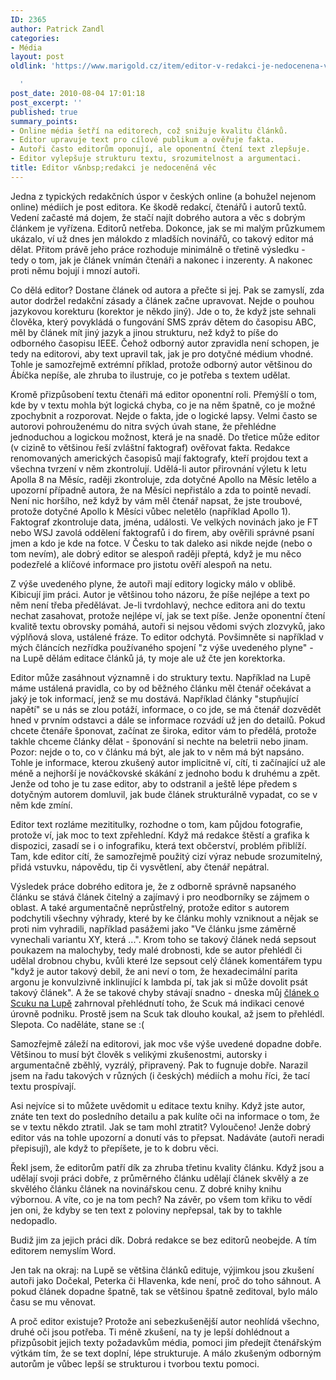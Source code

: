 ```yaml
---
ID: 2365
author: Patrick Zandl
categories:
- Média
layout: post
oldlink: 'https://www.marigold.cz/item/editor-v-redakci-je-nedocenena-vec

  '
post_date: 2010-08-04 17:01:18
post_excerpt: ''
published: true
summary_points:
- Online média šetří na editorech, což snižuje kvalitu článků.
- Editor upravuje text pro cílové publikum a ověřuje fakta.
- Autoři často editorům oponují, ale oponentní čtení text zlepšuje.
- Editor vylepšuje strukturu textu, srozumitelnost a argumentaci.
title: Editor v&nbsp;redakci je nedoceněná věc
---
```


Jedna z typických redakčních úspor v českých online (a bohužel nejenom online) médiích je post editora. Ke škodě redakcí, čtenářů i autorů textů. Vedení začasté má dojem, že stačí najít dobrého autora a věc s dobrým článkem je vyřízena. Editorů netřeba. Dokonce, jak se mi malým průzkumem ukázalo, ví už dnes jen málokdo z mladších novinářů, co takový editor má dělat. Přitom právě jeho práce rozhoduje minimálně o třetině výsledku - tedy o tom, jak je článek vnímán čtenáři a nakonec i inzerenty. A nakonec proti němu bojují i mnozí autoři. 

Co dělá editor? Dostane článek od autora a přečte si jej. Pak se zamyslí, zda autor dodržel redakční zásady a článek začne upravovat. Nejde o pouhou jazykovou korekturu (korektor je někdo jiný). Jde o to, že když jste sehnali člověka, který povykládá o fungování SMS zpráv dětem do časopisu ABC, měl by článek mít jiný jazyk a jinou strukturu, než když to píše do odborného časopisu IEEE. Čehož odborný autor zpravidla není schopen, je tedy na editorovi, aby text upravil tak, jak je pro dotyčné médium vhodné. Tohle je samozřejmě extrémní příklad, protože odborný autor většinou do Ábíčka nepíše, ale zhruba to ilustruje, co je potřeba s textem udělat. 

Kromě přizpůsobení textu čtenáři má editor oponentní roli. Přemýšlí o tom, kde by v textu mohla být logická chyba, co je na něm špatně, co je možné zpochybnit a rozporovat. Nejde o fakta, jde o logické lapsy. Velmi často se autorovi pohrouženému do nitra svých úvah stane, že přehlédne jednoduchou a logickou možnost, která je na snadě. Do třetice může editor (v cizině to většinou řeší zvláštní faktograf) ověřovat fakta. Redakce renomovaných amerických časopisů mají faktografy, kteří projdou text a všechna tvrzení v něm zkontrolují. Udělá-li autor přirovnání výletu k letu Apolla 8 na Měsíc, raději zkontroluje, zda dotyčné Apollo na Měsíc letělo a upozorní případně autora, že na Měsíci nepřistálo a zda to pointě nevadí. Není nic horšího, než když by vám měl čtenář napsat, že jste troubové, protože dotyčné Apollo k Měsíci vůbec neletělo (například Apollo 1). Faktograf zkontroluje data, jména, události. Ve velkých novinách jako je FT nebo WSJ zavolá oddělení faktografů i do firem, aby ověřili správné psaní jmen a kdo je kde na fotce. V Česku to tak daleko asi nikde nejde (nebo o tom nevím), ale dobrý editor se alespoň raději přeptá, když je mu něco podezřelé a klíčové informace pro jistotu ověří alespoň na netu. 

Z výše uvedeného plyne, že autoři mají editory logicky málo v oblibě. Kibicují jim práci. Autor je většinou toho názoru, že píše nejlépe a text po něm není třeba předělávat. Je-li tvrdohlavý, nechce editora ani do textu nechat zasahovat, protože nejlépe ví, jak se text píše. Jenže oponentní čtení kvalitě textu obrovsky pomáhá, autoři si nejsou vědomi svých zlozvyků, jako výplňová slova, ustálené fráze. To editor odchytá. Povšimněte si například v mých článcích nezřídka používaného spojení "z výše uvedeného plyne" - na Lupě dělám editace článků já, ty moje ale už čte jen korektorka. 

Editor může zasáhnout významně i do struktury textu. Například na Lupě máme ustálená pravidla, co by od běžného článku měl čtenář očekávat a jaký je tok informací, jenž se mu dostává. Například články "stupňující napětí" se u nás se zlou potáží, informace, o co jde, se má čtenář dozvědět hned v prvním odstavci a dále se informace rozvádí už jen do detailů. Pokud chcete čtenáře šponovat, začínat ze široka, editor vám to předělá, protože takhle chceme články dělat - šponování si nechte na beletrii nebo jinam. Pozor: nejde o to, co v článku má být, ale jak to v něm má být napsáno. Tohle je informace, kterou zkušený autor implicitně ví, cítí, ti začínající už ale méně a nejhorší je nováčkovské skákání z jednoho bodu k druhému a zpět. Jenže od toho je tu zase editor, aby to odstranil a ještě lépe předem s dotyčným autorem domluvil, jak bude článek strukturálně vypadat, co se v něm kde zmíní. 

Editor text rozláme mezititulky, rozhodne o tom, kam půjdou fotografie, protože ví, jak moc to text zpřehlední. Když má redakce štěstí a grafika k dispozici, zasadí se i o infografiku, která text občerství, problém přiblíží. Tam, kde editor cítí, že samozřejmě použitý cizí výraz nebude srozumitelný, přidá vstuvku, nápovědu, tip či vysvětlení, aby čtenář nepátral.

Výsledek práce dobrého editora je, že z odborně správně napsaného článku se stává článek čitelný a zajímavý i pro neodborníky se zájmem o oblast. A také argumentačně neprůstřelný, protože editor s autorem podchytili všechny výhrady, které by ke článku mohly vzniknout a nějak se proti nim vyhradili, například pasážemi jako "Ve článku jsme záměrně vynechali variantu XY, která ...". Krom toho se takový článek nedá sepsout poukazem na malochyby, tedy malé drobnosti, kde se autor přehlédl či udělal drobnou chybu, kvůli které lze sepsout celý článek komentářem typu "když je autor takový debil, že ani neví o tom, že hexadecimální parita argonu je konvulzivně inklinující k lambda pí, tak jak si může dovolit psát takový článek". A že se takové chyby stávají snadno - dneska můj <a href="http://www.lupa.cz/clanky/scuk-hleda-dobre-jidlo-a-piti/">článek o Scuku na Lupě</a> zahrnoval přehlédnutí toho, že Scuk má indikaci cenové úrovně podniku. Prostě jsem na Scuk tak dlouho koukal, až jsem to přehlédl. Slepota. Co naděláte, stane se :(

Samozřejmě záleží na editorovi, jak moc vše výše uvedené dopadne dobře. Většinou to musí být člověk s velikými zkušenostmi, autorsky i argumentačně zběhlý, vyzrálý, připravený. Pak to fugnuje dobře. Narazil jsem na řadu takových v různých (i českých) médiích a mohu říci, že tací textu prospívají. 

Asi nejvíce si to můžete uvědomit u editace textu knihy. Když jste autor, znáte ten text do posledního detailu a pak kulíte oči na informace o tom, že se v textu někdo ztratil. Jak se tam mohl ztratit? Vyloučeno! Jenže dobrý editor vás na tohle upozorní a donutí vás to přepsat. Nadáváte (autoři neradi přepisují), ale když to přepíšete, je to k dobru věci. 

Řekl jsem, že editorům patří dík za zhruba třetinu kvality článku. Když jsou a udělají svoji práci dobře, z průměrného článku udělají článek skvělý a ze skvělého článku článek na novinářskou cenu. Z dobré knihy knihu výbornou. A víte, co je na tom pech? Na závěr, po všem tom křiku to vědí jen oni, že kdyby se ten text z poloviny nepřepsal, tak by to takhle nedopadlo. 

Budiž jim za jejich práci dík. Dobrá redakce se bez editorů neobejde. A tím editorem nemyslím Word. 

Jen tak na okraj: na Lupě se většina článků edituje, výjimkou jsou zkušení autoři jako Dočekal, Peterka či Hlavenka, kde není, proč do toho sáhnout. A pokud článek dopadne špatně, tak se většinou špatně zeditoval, bylo málo času se mu věnovat. 

A proč editor existuje? Protože ani sebezkušenější autor neohlídá všechno, druhé oči jsou potřeba. Ti méně zkušení, na ty je lepší dohlédnout a přizpůsobit jejich texty požadavkům média, pomoci jim předejít čtenářským výtkám tím, že se text doplní, lépe strukturuje. A málo zkušeným odborným autorům je vůbec lepší se strukturou i tvorbou textu pomoci.